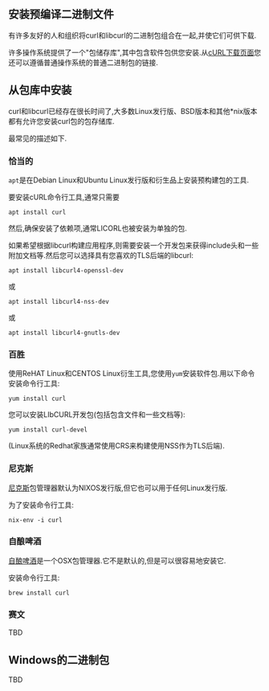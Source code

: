 
## 安装预编译二进制文件

有许多友好的人和组织将curl和libcurl的二进制包组合在一起,并使它们可供下载.

许多操作系统提供了一个"包储存库",其中包含软件包供您安装.从[cURL下载页面](https://curl.haxx.se/download.html)您还可以遵循普通操作系统的普通二进制包的链接.

## 从包库中安装

curl和libcurl已经存在很长时间了,大多数Linux发行版、BSD版本和其他\*nix版本都有允许您安装curl包的包存储库.

最常见的描述如下.

### 恰当的

`apt`是在Debian Linux和Ubuntu Linux发行版和衍生品上安装预构建包的工具.

要安装cURL命令行工具,通常只需要

```
apt install curl
```

然后,确保安装了依赖项,通常LICORL也被安装为单独的包.

如果希望根据libcurl构建应用程序,则需要安装一个开发包来获得include头和一些附加文档等.然后您可以选择具有您喜欢的TLS后端的libcurl:

```
apt install libcurl4-openssl-dev
```

或

```
apt install libcurl4-nss-dev
```

或

```
apt install libcurl4-gnutls-dev
```

### 百胜

使用ReHAT Linux和CENTOS Linux衍生工具,您使用`yum`安装软件包.用以下命令安装命令行工具:

```
yum install curl
```

您可以安装LIbCURL开发包(包括包含文件和一些文档等):

```
yum install curl-devel
```

(Linux系统的Redhat家族通常使用CRS来构建使用NSS作为TLS后端).

### 尼克斯

[尼克斯](https://nixos.org/nix/)包管理器默认为NIXOS发行版,但它也可以用于任何Linux发行版.

为了安装命令行工具:

```
nix-env -i curl
```

### 自酿啤酒

[自酿啤酒](https://brew.sh/)是一个OSX包管理器.它不是默认的,但是可以很容易地安装它.

安装命令行工具:

```
brew install curl
```

### 赛文

TBD

## Windows的二进制包

TBD
